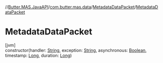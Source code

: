 //[Butter.MAS.JavaAPI](../../../index.md)/[com.butter.mas.data](../index.md)/[MetadataDataPacket](index.md)/[MetadataDataPacket](-metadata-data-packet.md)

# MetadataDataPacket

[jvm]\
constructor(handler: [String](https://docs.oracle.com/javase/8/docs/api/java/lang/String.html), exception: [String](https://docs.oracle.com/javase/8/docs/api/java/lang/String.html), asynchronous: [Boolean](https://kotlinlang.org/api/core/kotlin-stdlib/kotlin/-boolean/index.html), timestamp: [Long](https://kotlinlang.org/api/core/kotlin-stdlib/kotlin/-long/index.html), duration: [Long](https://kotlinlang.org/api/core/kotlin-stdlib/kotlin/-long/index.html))